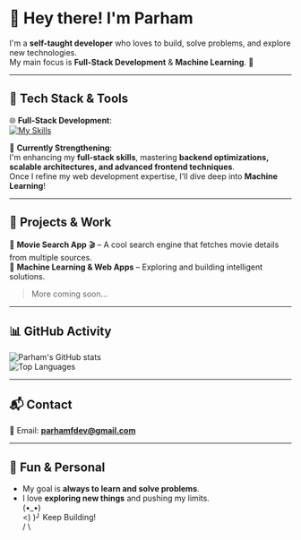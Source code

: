 # 👋 Hey there! I'm Parham  

I'm a **self-taught developer** who loves to build, solve problems, and explore new technologies.  
My main focus is **Full-Stack Development** & **Machine Learning**. 🚀  

---

## 🔧 Tech Stack & Tools  
🌐 **Full-Stack Development**:  
[![My Skills](https://skillicons.dev/icons?i=py,js,django,fastapi,bash,linux,docker,html,css,figma,tailwind,react,regex,git,github,md,&perline=4)](https://skillicons.dev)

<!--
![Python](https://img.shields.io/badge/Python-3776AB?style=for-the-badge&logo=python&logoColor=white)  
![JavaScript](https://img.shields.io/badge/JavaScript-F7DF1E?style=for-the-badge&logo=javascript&logoColor=black)  
![React](https://img.shields.io/badge/React-61DAFB?style=for-the-badge&logo=react&logoColor=black)  
![Django](https://img.shields.io/badge/Django-092E20?style=for-the-badge&logo=django&logoColor=white)  
![FastAPI](https://img.shields.io/badge/FastAPI-009688?style=for-the-badge&logo=fastapi&logoColor=white)  
![PostgreSQL](https://img.shields.io/badge/PostgreSQL-316192?style=for-the-badge&logo=postgresql&logoColor=white)  
-->
📌 **Currently Strengthening**:  
I'm enhancing my **full-stack skills**, mastering **backend optimizations, scalable architectures, and advanced frontend techniques**.  
Once I refine my web development expertise, I'll dive deep into **Machine Learning**!  

---

## 🚀 Projects & Work  
🔹 **Movie Search App** 🎬 – A cool search engine that fetches movie details from multiple sources.  
🔹 **Machine Learning & Web Apps** – Exploring and building intelligent solutions.  

> More coming soon...  

---

## 📊 GitHub Activity  
![Parham's GitHub stats](https://github-readme-stats.vercel.app/api?username=parhamf6&show_icons=true&theme=dark)  
![Top Languages](https://github-readme-stats.vercel.app/api/top-langs/?username=parhamf6&layout=compact&theme=dark)  

---

## 📬 Contact  
📧 Email: **parhamfdev@gmail.com**  

---

## 🎯 Fun & Personal  
- My goal is **always to learn and solve problems**.  
- I love **exploring new things** and pushing my limits.  
  (•_•)   
 <)   )╯  Keep Building!  
  /  \   




<!--
**parhamf6/parhamf6** is a ✨ _special_ ✨ repository because its `README.md` (this file) appears on your GitHub profile.

Here are some ideas to get you started:

- 🔭 I’m currently working on ...
- 🌱 I’m currently learning ...
- 👯 I’m looking to collaborate on ...
- 🤔 I’m looking for help with ...
- 💬 Ask me about ...
- 📫 How to reach me: ...
- 😄 Pronouns: ...
- ⚡ Fun fact: ...
-->
